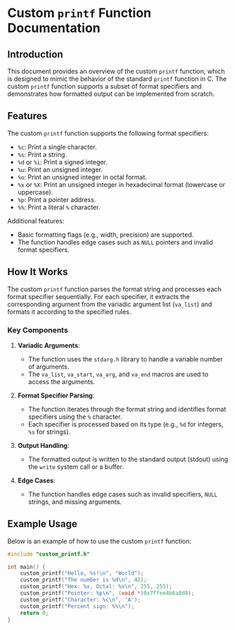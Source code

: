 # Custom `printf` Function Documentation

## Introduction
This document provides an overview of the custom `printf` function, which is designed to mimic the behavior of the standard `printf` function in C. The custom `printf` function supports a subset of format specifiers and demonstrates how formatted output can be implemented from scratch.

## Features
The custom `printf` function supports the following format specifiers:
- `%c`: Print a single character.
- `%s`: Print a string.
- `%d` or `%i`: Print a signed integer.
- `%u`: Print an unsigned integer.
- `%o`: Print an unsigned integer in octal format.
- `%x` or `%X`: Print an unsigned integer in hexadecimal format (lowercase or uppercase).
- `%p`: Print a pointer address.
- `%%`: Print a literal `%` character.

Additional features:
- Basic formatting flags (e.g., width, precision) are supported.
- The function handles edge cases such as `NULL` pointers and invalid format specifiers.

## How It Works
The custom `printf` function parses the format string and processes each format specifier sequentially. For each specifier, it extracts the corresponding argument from the variadic argument list (`va_list`) and formats it according to the specified rules.

### Key Components
1. **Variadic Arguments**:
   - The function uses the `stdarg.h` library to handle a variable number of arguments.
   - The `va_list`, `va_start`, `va_arg`, and `va_end` macros are used to access the arguments.

2. **Format Specifier Parsing**:
   - The function iterates through the format string and identifies format specifiers using the `%` character.
   - Each specifier is processed based on its type (e.g., `%d` for integers, `%s` for strings).

3. **Output Handling**:
   - The formatted output is written to the standard output (stdout) using the `write` system call or a buffer.

4. **Edge Cases**:
   - The function handles edge cases such as invalid specifiers, `NULL` strings, and missing arguments.

## Example Usage
Below is an example of how to use the custom `printf` function:

```c
#include "custom_printf.h"

int main() {
    custom_printf("Hello, %s!\n", "World");
    custom_printf("The number is %d\n", 42);
    custom_printf("Hex: %x, Octal: %o\n", 255, 255);
    custom_printf("Pointer: %p\n", (void *)0x7ffee4b6a8d0);
    custom_printf("Character: %c\n", 'A');
    custom_printf("Percent sign: %%\n");
    return 0;
}
